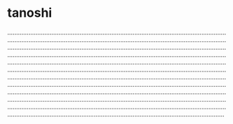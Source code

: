 # tanoshi
...............................................................................................................................................................................................................................................................................................................................................................................................................................................................................................................................................................................................................................................................................................................................................................................................................................................................................................................................................................................................................................................................................................................................................................................................................................................................................................................................................................................................................................................................................................................................................